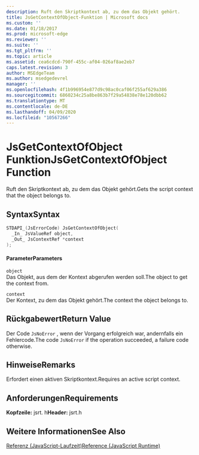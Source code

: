 ```yaml
---
description: Ruft den Skriptkontext ab, zu dem das Objekt gehört.
title: JsGetContextOfObject-Funktion | Microsoft docs
ms.custom: ''
ms.date: 01/18/2017
ms.prod: microsoft-edge
ms.reviewer: ''
ms.suite: ''
ms.tgt_pltfrm: ''
ms.topic: article
ms.assetid: cea6cdcd-790f-455c-af04-026af8ae2eb7
caps.latest.revision: 3
author: MSEdgeTeam
ms.author: msedgedevrel
manager: ''
ms.openlocfilehash: 4f1b996954e877d9c98ac0caf06f255af629a386
ms.sourcegitcommit: 6860234c25a8be863b7f29a54838e78e120dbb62
ms.translationtype: MT
ms.contentlocale: de-DE
ms.lasthandoff: 04/09/2020
ms.locfileid: "10567266"
---
```

# <span data-ttu-id="be838-103">JsGetContextOfObject Funktion</span><span class="sxs-lookup"><span data-stu-id="be838-103">JsGetContextOfObject Function</span></span>
<span data-ttu-id="be838-104">Ruft den Skriptkontext ab, zu dem das Objekt gehört.</span><span class="sxs-lookup"><span data-stu-id="be838-104">Gets the script context that the object belongs to.</span></span>  
  
## <span data-ttu-id="be838-105">Syntax</span><span class="sxs-lookup"><span data-stu-id="be838-105">Syntax</span></span>  
  
```cpp  
STDAPI_(JsErrorCode) JsGetContextOfObject(  
  _In_ JsValueRef object,  
  _Out_ JsContextRef *context  
);  
```  
  
#### <span data-ttu-id="be838-106">Parameter</span><span class="sxs-lookup"><span data-stu-id="be838-106">Parameters</span></span>  
 `object`  
 <span data-ttu-id="be838-107">Das Objekt, aus dem der Kontext abgerufen werden soll.</span><span class="sxs-lookup"><span data-stu-id="be838-107">The object to get the context from.</span></span>  
  
 `context`  
 <span data-ttu-id="be838-108">Der Kontext, zu dem das Objekt gehört.</span><span class="sxs-lookup"><span data-stu-id="be838-108">The context the object belongs to.</span></span>  
  
## <span data-ttu-id="be838-109">Rückgabewert</span><span class="sxs-lookup"><span data-stu-id="be838-109">Return Value</span></span>  
 <span data-ttu-id="be838-110">Der Code `JsNoError` , wenn der Vorgang erfolgreich war, andernfalls ein Fehlercode.</span><span class="sxs-lookup"><span data-stu-id="be838-110">The code `JsNoError` if the operation succeeded, a failure code otherwise.</span></span>  
  
## <span data-ttu-id="be838-111">Hinweise</span><span class="sxs-lookup"><span data-stu-id="be838-111">Remarks</span></span>  
 <span data-ttu-id="be838-112">Erfordert einen aktiven Skriptkontext.</span><span class="sxs-lookup"><span data-stu-id="be838-112">Requires an active script context.</span></span>  
  
## <span data-ttu-id="be838-113">Anforderungen</span><span class="sxs-lookup"><span data-stu-id="be838-113">Requirements</span></span>  
 <span data-ttu-id="be838-114">**Kopfzeile:** jsrt. h</span><span class="sxs-lookup"><span data-stu-id="be838-114">**Header:** jsrt.h</span></span>  
  
## <span data-ttu-id="be838-115">Weitere Informationen</span><span class="sxs-lookup"><span data-stu-id="be838-115">See Also</span></span>  
 [<span data-ttu-id="be838-116">Referenz (JavaScript-Laufzeit)</span><span class="sxs-lookup"><span data-stu-id="be838-116">Reference (JavaScript Runtime)</span></span>](../chakra-hosting/reference-javascript-runtime.md)